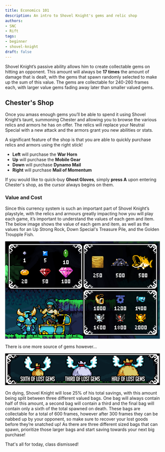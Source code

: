 ```yaml
---
title: Economics 101
description: An intro to Shovel Knight's gems and relic shop
authors:
- SNC
- Rift
tags:
- beginner
- shovel-knight
draft: false
---
```


Shovel Knight’s passive ability allows him to create collectable gems on hitting an opponent. This amount will always be **17 times** the amount of damage that is dealt, with the gems that spawn randomly selected to make up the sum of this value. The gems are collectable for 240-260 frames each, with larger value gems fading away later than smaller valued gems.

## Chester's Shop

Once you amass enough gems you’ll be able to spend it using Shovel Knight’s taunt, summoning Chester and allowing you to browse the various relics and armors he has on offer. The relics will replace your Neutral Special with a new attack and the armors grant you new abilities or stats. 

A significant feature of the shop is that you are able to quickly purchase relics and armors using the right stick!
- **Left** will purchase the **War Horn**
- **Up** will purchase the **Mobile Gear**
- **Down** will purchase **Dynamo Mail**
- **Right** will purchase **Mail of Momentum**

If you would like to quick-buy **Ghost Gloves**, simply **press A** upon entering Chester's shop, as the cursor always begins on them.

### Value and Cost

Since this currency system is such an important part of Shovel Knight’s playstyle, with the relics and armours greatly impacting how you will play each game, it’s important to understand the values of each gem and item. The below image shows the value of each gem and item, as well as the values for an Up Strong Rock, Down Special's Treasure Pile, and the Golden Troupple Fish. 

![](values.png)

There is one more source of gems however…

![](money-bags.png)

On dying, Shovel Knight will lose 25% of his total savings, with this amount being split between three different valued bags. One bag will always contain half of this amount, a second bag will contain a third and the final bag will contain only a sixth of the total spawned on death. These bags are collectable for a total of 600 frames, however after 300 frames they can be nabbed up by your opponent, so make sure to recover your lost goods before they’re snatched up! As there are three different sized bags that can spawn, prioritize those larger bags and start saving towards your next big purchase!

That's all for today, class dismissed!
